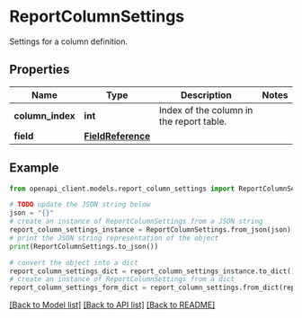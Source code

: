 # ReportColumnSettings

Settings for a column definition.

## Properties

Name | Type | Description | Notes
------------ | ------------- | ------------- | -------------
**column_index** | **int** | Index of the column in the report table. | 
**field** | [**FieldReference**](FieldReference.md) |  | 

## Example

```python
from openapi_client.models.report_column_settings import ReportColumnSettings

# TODO update the JSON string below
json = "{}"
# create an instance of ReportColumnSettings from a JSON string
report_column_settings_instance = ReportColumnSettings.from_json(json)
# print the JSON string representation of the object
print(ReportColumnSettings.to_json())

# convert the object into a dict
report_column_settings_dict = report_column_settings_instance.to_dict()
# create an instance of ReportColumnSettings from a dict
report_column_settings_form_dict = report_column_settings.from_dict(report_column_settings_dict)
```
[[Back to Model list]](../README.md#documentation-for-models) [[Back to API list]](../README.md#documentation-for-api-endpoints) [[Back to README]](../README.md)


